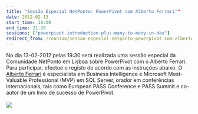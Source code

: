 ```yaml
---
title: "Sessão Especial NetPonto: PowerPivot com Alberto Ferrari""
date: 2012-02-13
start_time: 19:00
end_time: 21:30
sessions: ["powerpivot-introduction-plus-many-to-many-in-dax"]
redirect_from: /reuniao/sessao-especial-netponto-powerpivot-com-alberto-ferrari/
---
```

No dia 13-02-2012 pelas 19:30 será realizada uma sessão especial da Comunidade NetPonto em Lisboa sobre PowerPivot com o Alberto Ferrari. Para participar, efectue o registo de acordo com as instruções abaixo.
O <a href="http://netponto.org/membro/alberto-ferrari/" title="Clique para ver o perfil de Alberto Ferrari na Comunidade NetPonto">Alberto Ferrari</a> é especialista em Business Intelligence e Microsoft Most-Valuable Professional (MVP) em SQL Server, orador em conferências internacionais, tais como European PASS Conference e PASS Summit e co-autor de um livro de sucesso de PowerPivot.<br /><br />
	<a href="http://www.amazon.co.uk/gp/product/0735640580/ref=as_li_tf_il?ie=UTF8&tag=netponto00-21&linkCode=as2&camp=1634&creative=6738&creativeASIN=0735640580" title="Livro: Microsoft PowerPivot for Excel 2010: Give Your Data Meaning" rel="nofollow" target="_blank"><img border="0" src="http://ws.assoc-amazon.co.uk/widgets/q?_encoding=UTF8&Format=_SL160_&ASIN=0735640580&MarketPlace=GB&ID=AsinImage&WS=1&tag=netponto00-21&ServiceVersion=20070822" ></a><img src="http://www.assoc-amazon.co.uk/e/ir?t=netponto00-21&l=as2&o=2&a=0735640580" width="1" height="1" border="0" alt="" style="border:none !important; margin:0px !important;" />